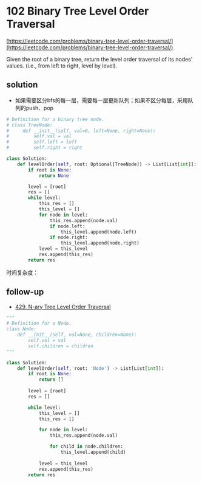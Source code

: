 # 102 Binary Tree Level Order Traversal
[https://leetcode.com/problems/binary-tree-level-order-traversal/](https://leetcode.com/problems/binary-tree-level-order-traversal/)

Given the root of a binary tree, return the level order traversal of its nodes' values. (i.e., from left to right, level by level).

## solution
- 如果需要区分bfs的每一层，需要每一层更新队列；如果不区分每层，采用队列的push、pop

```python
# Definition for a binary tree node.
# class TreeNode:
#     def __init__(self, val=0, left=None, right=None):
#         self.val = val
#         self.left = left
#         self.right = right

class Solution:
    def levelOrder(self, root: Optional[TreeNode]) -> List[List[int]]:
        if root is None:
            return None

        level = [root]
        res = []
        while level:
            this_res = []
            this_level = []
            for node in level:
                this_res.append(node.val)
                if node.left:                    
                    this_level.append(node.left)
                if node.right:                    
                    this_level.append(node.right)
            level = this_level
            res.append(this_res)
        return res
```

时间复杂度：


## follow-up
- [429. N-ary Tree Level Order Traversal](https://leetcode.com/problems/n-ary-tree-level-order-traversal/)

```python
"""
# Definition for a Node.
class Node:
    def __init__(self, val=None, children=None):
        self.val = val
        self.children = children
"""

class Solution:
    def levelOrder(self, root: 'Node') -> List[List[int]]:
        if root is None:
            return []
        
        level = [root]
        res = []

        while level:
            this_level = []
            this_res = []

            for node in level:
                this_res.append(node.val)

                for child in node.children:
                    this_level.append(child)
            
            level = this_level
            res.append(this_res)
        return res
```